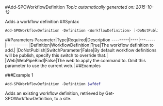 #Add-SPOWorkflowDefinition
*Topic automatically generated on: 2015-10-13*

Adds a workflow definition
##Syntax
```powershell
Add-SPOWorkflowDefinition -Definition <WorkflowDefinition> [-DoNotPublish [<SwitchParameter>]] [-Web <WebPipeBind>]
```


##Parameters
Parameter|Type|Required|Description
---------|----|--------|-----------
|Definition|WorkflowDefinition|True|The workflow definition to add.|
|DoNotPublish|SwitchParameter|False|By default workflow definitions will be publish, specify this switch to override that.|
|Web|WebPipeBind|False|The web to apply the command to. Omit this parameter to use the current web.|
##Examples

###Example 1
```powershell
Add-SPOWorkflowDefinition -Definition $wfdef
```
Adds an existing workflow definition, retrieved by Get-SPOWorkflowDefinition, to a site.
